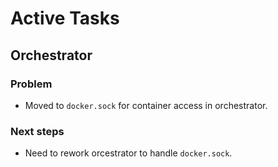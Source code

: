 # Active Tasks

## Orchestrator

### Problem

- Moved to `docker.sock` for container access in orchestrator.

### Next steps

- Need to rework orcestrator to handle `docker.sock`.
